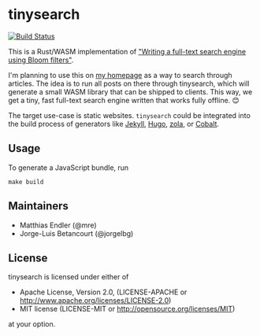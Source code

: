 # tinysearch

[![Build Status](https://travis-ci.org/mre/tinysearch.svg?branch=master)](https://travis-ci.org/mre/tinysearch)

This is a Rust/WASM implementation of ["Writing a full-text search engine using Bloom filters"](https://www.stavros.io/posts/bloom-filter-search-engine/).

I'm planning to use this on [my homepage](http://matthias-endler.de/) as a way to search through articles.
The idea is to run all posts on there through tinysearch, which will generate a small WASM library that can be shipped to clients. This way, we get a tiny, fast full-text search engine written that works fully offline. :blush:

The target use-case is static websites. `tinysearch` could be integrated into the build process of generators like [Jekyll](https://jekyllrb.com/), [Hugo](https://gohugo.io/), [zola](https://www.getzola.org/), or [Cobalt](https://github.com/cobalt-org/cobalt.rs).


## Usage

To generate a JavaScript bundle, run 

```
make build
```

## Maintainers

* Matthias Endler (@mre)
* Jorge-Luis Betancourt (@jorgelbg)

## License

tinysearch is licensed under either of

* Apache License, Version 2.0, (LICENSE-APACHE or http://www.apache.org/licenses/LICENSE-2.0)
* MIT license (LICENSE-MIT or http://opensource.org/licenses/MIT)

at your option.

